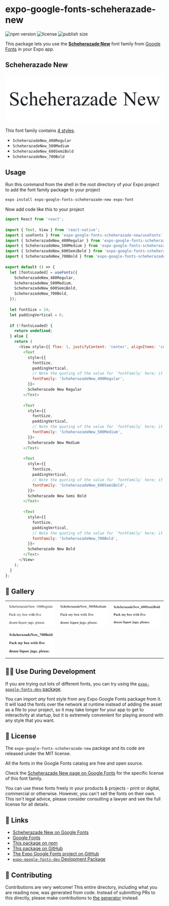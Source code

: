 # expo-google-fonts-scheherazade-new

![npm version](https://flat.badgen.net/npm/v/expo-google-fonts-scheherazade-new)
![license](https://flat.badgen.net/github/license/expo/google-fonts)
![publish size](https://flat.badgen.net/packagephobia/install/expo-google-fonts-scheherazade-new)

This package lets you use the [**Scheherazade New**](https://fonts.google.com/specimen/Scheherazade+New) font family from [Google Fonts](https://fonts.google.com/) in your Expo app.

## Scheherazade New

![Scheherazade New](./font-family.png)

This font family contains [4 styles](#-gallery).

- `ScheherazadeNew_400Regular`
- `ScheherazadeNew_500Medium`
- `ScheherazadeNew_600SemiBold`
- `ScheherazadeNew_700Bold`

## Usage

Run this command from the shell in the root directory of your Expo project to add the font family package to your project
```sh
expo install expo-google-fonts-scheherazade-new expo-font
```

Now add code like this to your project
```js
import React from 'react';

import { Text, View } from 'react-native';
import { useFonts } from 'expo-google-fonts-scheherazade-new/useFonts';
import { ScheherazadeNew_400Regular } from 'expo-google-fonts-scheherazade-new/400Regular';
import { ScheherazadeNew_500Medium } from 'expo-google-fonts-scheherazade-new/500Medium';
import { ScheherazadeNew_600SemiBold } from 'expo-google-fonts-scheherazade-new/600SemiBold';
import { ScheherazadeNew_700Bold } from 'expo-google-fonts-scheherazade-new/700Bold';

export default () => {
  let [fontsLoaded] = useFonts({
    ScheherazadeNew_400Regular,
    ScheherazadeNew_500Medium,
    ScheherazadeNew_600SemiBold,
    ScheherazadeNew_700Bold,
  });

  let fontSize = 24;
  let paddingVertical = 6;

  if (!fontsLoaded) {
    return undefined;
  } else {
    return (
      <View style={{ flex: 1, justifyContent: 'center', alignItems: 'center' }}>
        <Text
          style={{
            fontSize,
            paddingVertical,
            // Note the quoting of the value for `fontFamily` here; it expects a string!
            fontFamily: 'ScheherazadeNew_400Regular',
          }}>
          Scheherazade New Regular
        </Text>

        <Text
          style={{
            fontSize,
            paddingVertical,
            // Note the quoting of the value for `fontFamily` here; it expects a string!
            fontFamily: 'ScheherazadeNew_500Medium',
          }}>
          Scheherazade New Medium
        </Text>

        <Text
          style={{
            fontSize,
            paddingVertical,
            // Note the quoting of the value for `fontFamily` here; it expects a string!
            fontFamily: 'ScheherazadeNew_600SemiBold',
          }}>
          Scheherazade New Semi Bold
        </Text>

        <Text
          style={{
            fontSize,
            paddingVertical,
            // Note the quoting of the value for `fontFamily` here; it expects a string!
            fontFamily: 'ScheherazadeNew_700Bold',
          }}>
          Scheherazade New Bold
        </Text>
      </View>
    );
  }
};

```

## 🔡 Gallery


||||
|-|-|-|
|![ScheherazadeNew_400Regular](.//400Regular/ScheherazadeNew_400Regular.ttf.png)|![ScheherazadeNew_500Medium](.//500Medium/ScheherazadeNew_500Medium.ttf.png)|![ScheherazadeNew_600SemiBold](.//600SemiBold/ScheherazadeNew_600SemiBold.ttf.png)||
|![ScheherazadeNew_700Bold](.//700Bold/ScheherazadeNew_700Bold.ttf.png)||||


## 👩‍💻 Use During Development

If you are trying out lots of different fonts, you can try using the [`expo-google-fonts-dev` package](https://github.com/freeboub/google-fonts/tree/master/font-packages/dev#readme).

You can import *any* font style from any Expo Google Fonts package from it. It will load the fonts
over the network at runtime instead of adding the asset as a file to your project, so it may take longer
for your app to get to interactivity at startup, but it is extremely convenient
for playing around with any style that you want.

## 📖 License

The `expo-google-fonts-scheherazade-new` package and its code are released under the MIT license.

All the fonts in the Google Fonts catalog are free and open source.

Check the [Scheherazade New page on Google Fonts](https://fonts.google.com/specimen/Scheherazade+New) for the specific license of this font family.

You can use these fonts freely in your products & projects - print or digital, commercial or otherwise. However, you can't sell the fonts on their own. This isn't legal advice, please consider consulting a lawyer and see the full license for all details.

## 🔗 Links

- [Scheherazade New on Google Fonts](https://fonts.google.com/specimen/Scheherazade+New)
- [Google Fonts](https://fonts.google.com/)
- [This package on npm](https://www.npmjs.com/package/expo-google-fonts-scheherazade-new)
- [This package on GitHub](https://github.com/freeboub/google-fonts/tree/master/font-packages/scheherazade-new)
- [The Expo Google Fonts project on GitHub](https://github.com/freeboub/google-fonts)
- [`expo-google-fonts-dev` Devlopment Package](https://github.com/freeboub/google-fonts/tree/master/font-packages/dev)

## 🤝 Contributing

Contributions are very welcome! This entire directory, including what you are reading now, was generated from code. Instead of submitting PRs to this directly, please make contributions to [the generator](https://github.com/freeboub/google-fonts/tree/master/packages/generator) instead.
